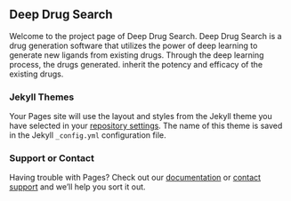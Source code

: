 ## Deep Drug Search

Welcome to the project page of Deep Drug Search. Deep Drug Search is a drug generation software that utilizes the power of deep learning to generate new ligands from existing drugs. Through the deep learning process, the drugs generated. inherit the potency and efficacy of the existing drugs.

### Jekyll Themes

Your Pages site will use the layout and styles from the Jekyll theme you have selected in your [repository settings](https://github.com/leeseojun17/deepdrugsearch/settings). The name of this theme is saved in the Jekyll `_config.yml` configuration file.

### Support or Contact

Having trouble with Pages? Check out our [documentation](https://help.github.com/categories/github-pages-basics/) or [contact support](https://github.com/contact) and we’ll help you sort it out.
